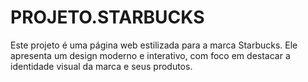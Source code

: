 # PROJETO.STARBUCKS
Este projeto é uma página web estilizada para a marca Starbucks. Ele apresenta um design moderno e interativo, com foco em destacar a identidade visual da marca e seus produtos.
